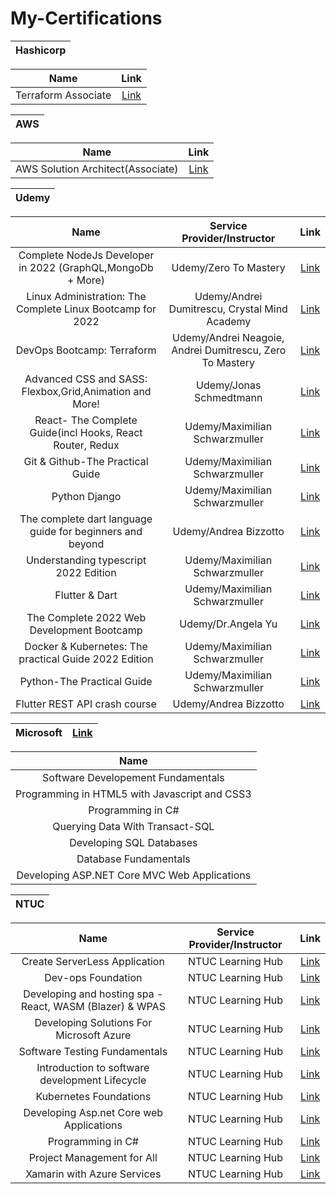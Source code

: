 # My-Certifications
 |           Hashicorp        |  
| :------: | 

| Name     | Link     |
| :------: |:------: |
| Terraform Associate | [Link](https://jazsleyportfolio.s3.ap-southeast-1.amazonaws.com/AWS+Certified+Solutions+Architect+-+Associate+certificate.pdf) |  


 |           AWS        |  
| :------: | 

| Name     | Link     |
| :------: |:------: |
| AWS Solution Architect(Associate) | [Link](https://jazsleyportfolio.s3.ap-southeast-1.amazonaws.com/AWS+Certified+Solutions+Architect+-+Associate+certificate.pdf) |  

 |           Udemy        |  
| :------: | 

| Name     |          Service Provider/Instructor        |           Link        |  
| :------: |  :---------------------: |:---------------------: |
| Complete NodeJs Developer in 2022 (GraphQL,MongoDb + More) |       Udemy/Zero To Mastery            | [Link](https://jazsleyportfolio.s3.ap-southeast-1.amazonaws.com/udemy+certs/Nodejs-UC-3d307bef-c080-4df7-b68f-8ec0d3f09d32.pdf)|  
| Linux Administration: The Complete Linux Bootcamp for 2022 |       Udemy/Andrei Dumitrescu, Crystal Mind Academy            | [Link](https://jazsleyportfolio.s3.ap-southeast-1.amazonaws.com/udemy+certs/linux-UC-99d9f314-184c-42fe-acd3-1a102ffd4409.pdf)|  
| DevOps Bootcamp: Terraform |       Udemy/Andrei Neagoie, Andrei Dumitrescu, Zero To Mastery            | [Link](https://jazsleyportfolio.s3.ap-southeast-1.amazonaws.com/udemy+certs/terraform-UC-203b4514-a5d2-46e1-afee-64ab8223b552.pdf)   |  
| Advanced CSS and SASS: Flexbox,Grid,Animation and More! |       Udemy/Jonas Schmedtmann            | [Link](https://jazsleyportfolio.s3.ap-southeast-1.amazonaws.com/SCSS-UC-9f8a911d-88a5-4f1b-ab27-6c3d4ccb81c3.pdf)   |   
| React- The Complete Guide(incl Hooks, React Router, Redux |       Udemy/Maximilian Schwarzmuller            | [Link](https://jazsleyportfolio.s3.ap-southeast-1.amazonaws.com/udemy+certs/React+UC-9e6d8c2f-7530-4cc8-8bb9-6ea87e32f2ea.pdf)   |   
| Git & Github-The Practical Guide |       Udemy/Maximilian Schwarzmuller            | [Link](https://jazsleyportfolio.s3.ap-southeast-1.amazonaws.com/udemy+certs/Github+UC-388b2795-e3ba-4941-8c0a-f29121e58b47.pdf)   |    
| Python Django |       Udemy/Maximilian Schwarzmuller            |  [Link](https://jazsleyportfolio.s3.ap-southeast-1.amazonaws.com/udemy+certs/Python+django+UC-aa7e322e-6671-40ba-b912-4c175d228b00.pdf)                          |    
| The complete dart language guide for beginners and beyond  |       Udemy/Andrea Bizzotto            |  [Link](https://jazsleyportfolio.s3.ap-southeast-1.amazonaws.com/udemy+certs/The+Complete+Dart+Language+Guide+for+Beginners+and+Beyond.pdf)                          |    
| Understanding typescript  2022 Edition  |       Udemy/Maximilian Schwarzmuller          |  [Link](https://jazsleyportfolio.s3.ap-southeast-1.amazonaws.com/udemy+certs/typescript-UC-13a711f2-bab2-4814-8bed-ca96dddda248.pdf)                    |
| Flutter & Dart  |       Udemy/Maximilian Schwarzmuller          |  [Link](https://jazsleyportfolio.s3.ap-southeast-1.amazonaws.com/udemy+certs/udemy+academind+flutter+cert.pdf)                    |
| The Complete 2022 Web Development Bootcamp  |       Udemy/Dr.Angela Yu         |  [Link](https://jazsleyportfolio.s3.ap-southeast-1.amazonaws.com/udemy+certs/Web+dev+angela+UC-1ae32182-99fe-4215-9e23-fa051c674765.pdf)                    |
| Docker & Kubernetes: The practical Guide 2022 Edition  |       Udemy/Maximilian Schwarzmuller          |  [Link](https://jazsleyportfolio.s3.ap-southeast-1.amazonaws.com/udemy+certs/Docker_kub+UC-d900007f-836a-4ddb-ace5-a8a7f3ef353c.pdf)                    |
| Python-The Practical Guide |       Udemy/Maximilian Schwarzmuller          |  [Link](https://jazsleyportfolio.s3.ap-southeast-1.amazonaws.com/udemy+certs/python+UC-073726da-f28f-43a2-8ec2-4d293ae6b583.pdf)                    |
| Flutter REST API crash course |       Udemy/Andrea Bizzotto          |  [Link](https://jazsleyportfolio.s3.ap-southeast-1.amazonaws.com/udemy+certs/Flutter+REST+API+COURSE+UC-ccca7543-d08a-4d48-bc3e-e9fd0cb92ec9.pdf)                    |

 |           Microsoft        |      [Link](https://jazsleyportfolio.s3.ap-southeast-1.amazonaws.com/Skillsfuture+certs/Full+Stack+Cert.pdf)        | 
| :------: |  :------: | 



| Name     |   
| :------: |  
| Software Developement Fundamentals |      
| Programming in HTML5 with Javascript and CSS3 |      
| Programming in C# |     
| Querying Data With Transact-SQL |     
| Developing SQL Databases |     
| Database Fundamentals |     
| Developing ASP.NET Core MVC Web Applications |     

 |           NTUC        |  
| :------: | 

| Name     |          Service Provider/Instructor        |           Link        |  
| :------: |  :---------------------: |:---------------------: |
| Create ServerLess Application |       NTUC Learning Hub          |  [Link](https://jazsleyportfolio.s3.ap-southeast-1.amazonaws.com/Skillsfuture+certs/create+serverless+application.pdf)                  |
| Dev-ops Foundation |       NTUC Learning Hub          |  [Link](https://jazsleyportfolio.s3.ap-southeast-1.amazonaws.com/Skillsfuture+certs/Dev+Ops+Foundation.pdf)                 |
| Developing and hosting spa - React, WASM (Blazer) & WPAS |       NTUC Learning Hub          |  [Link](https://jazsleyportfolio.s3.ap-southeast-1.amazonaws.com/Skillsfuture+certs/DEVELOPING+AND+HOSTING+SPA.pdf)           |
| Developing Solutions For Microsoft Azure |       NTUC Learning Hub          |  [Link](https://jazsleyportfolio.s3.ap-southeast-1.amazonaws.com/Skillsfuture+certs/Developing+solutions+for+Azure.pdf)           |
| Software Testing Fundamentals |       NTUC Learning Hub          |  [Link](https://jazsleyportfolio.s3.ap-southeast-1.amazonaws.com/Skillsfuture+certs/Fundamental+Software+Testing.pdf)           |
| Introduction to software development Lifecycle |       NTUC Learning Hub          |  [Link](https://jazsleyportfolio.s3.ap-southeast-1.amazonaws.com/Skillsfuture+certs/Introduction+to+Software+Development+Lifecycle+(Sdlc)+and+Software+Testing.pdf)        |
| Kubernetes Foundations |       NTUC Learning Hub          |  [Link](https://jazsleyportfolio.s3.ap-southeast-1.amazonaws.com/Skillsfuture+certs/Kubenetes+Foundation.pdf)        |
| Developing Asp.net Core web Applications |       NTUC Learning Hub          |  [Link](https://jazsleyportfolio.s3.ap-southeast-1.amazonaws.com/Skillsfuture+certs/NICF+-+DEVELOPING+ASP.NET+CORE+MVC+WEB+APPLICATIONS+(SF).pdf)        |
| Programming in C# |       NTUC Learning Hub          |  [Link](https://jazsleyportfolio.s3.ap-southeast-1.amazonaws.com/Skillsfuture+certs/NICF+-+PROGRAMMING+IN+C%23+(SF).pdf)       |
| Project Management for All |       NTUC Learning Hub          |  [Link](https://jazsleyportfolio.s3.ap-southeast-1.amazonaws.com/Skillsfuture+certs/Project+Management.pdf)       |
| Xamarin with Azure Services |       NTUC Learning Hub          |  [Link](https://jazsleyportfolio.s3.ap-southeast-1.amazonaws.com/Skillsfuture+certs/Xamarin+With+Azure+Services.pdf)       |

